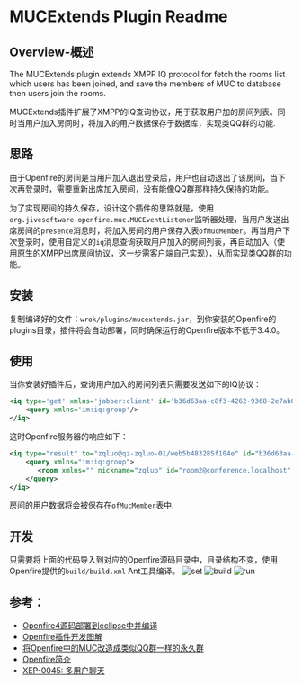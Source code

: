 # MUCExtends Plugin Readme

## Overview-概述
The MUCExtends plugin extends XMPP IQ protocol for fetch the rooms list which users has been joined, and save the members of MUC to database then users join the rooms.

MUCExtends插件扩展了XMPP的IQ查询协议，用于获取用户加的房间列表。同时当用户加入房间时，将加入的用户数据保存于数据库，实现类QQ群的功能.

## 思路
由于Openfire的房间是当用户加入退出登录后，用户也自动退出了该房间，当下次再登录时，需要重新出席加入房间，没有能像QQ群那样持久保持的功能。

为了实现房间的持久保存，设计这个插件的思路就是，使用`org.jivesoftware.openfire.muc.MUCEventListener`监听器处理，当用户发送出席房间的`presence`消息时，将加入房间的用户保存入表`ofMucMember`。再当用户下次登录时，使用自定义的`iq`消息查询获取用户加入的房间列表，再自动加入（使用原生的XMPP出席房间协议，这一步需客户端自己实现），从而实现类QQ群的功能。

## 安装
复制编译好的文件：`wrok/plugins/mucextends.jar`，到你安装的Openfire的plugins目录，插件将会自动部署，同时确保运行的Openfire版本不低于3.4.0。

## 使用
当你安装好插件后，查询用户加入的房间列表只需要发送如下的IQ协议：
```xml
<iq type='get' xmlns='jabber:client' id='b36d63aa-c8f3-4262-9368-2e7ab0858bbe:sendIQ'>
    <query xmlns='im:iq:group'/>
</iq>
```
这时Openfire服务器的响应如下：
```xml
<iq type="result" to="zqluo@qz-zqluo-01/web5b483285f104e" id="b36d63aa-c8f3-4262-9368-2e7ab0858bbe:sendIQ">
    <query xmlns="im:iq:group">
       <room xmlns="" nickname="zqluo" id="room2@conference.localhost" naturalName="room2">room2</room>
    </query>
</iq>
```
房间的用户数据将会被保存在`ofMucMember`表中.

## 开发
只需要将上面的代码导入到对应的Openfire源码目录中，目录结构不变，使用Openfire提供的`build/build.xml` Ant工具编译。
![set](https://user-images.githubusercontent.com/1137657/42677221-b852a374-86ad-11e8-9ddf-c06f68848f2f.png)
![build](https://user-images.githubusercontent.com/1137657/42677224-ba0ff02c-86ad-11e8-9c1e-7a5e7576e5be.png)
![run](https://user-images.githubusercontent.com/1137657/42677227-bbe69310-86ad-11e8-80f4-875684d618f1.png)

## 参考：

* [Openfire4源码部署到eclipse中并编译](http://www.cnblogs.com/mvilplss/p/6005158.html)
* [Openfire插件开发图解](https://www.cnblogs.com/mvilplss/p/6022022.html)
* [将Openfire中的MUC改造成类似QQ群一样的永久群](https://blog.csdn.net/yangzl2008/article/details/16991175)
* [Openfire简介](https://308681282.gitbooks.io/openfire/content/)
* [XEP-0045: 多用户聊天](http://wiki.jabbercn.org/XEP-0045#.E8.BF.9B.E5.85.A5.E4.B8.80.E4.B8.AA.E6.88.BF.E9.97.B4)